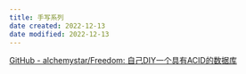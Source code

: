 ```yaml
---
title: 手写系列
date created: 2022-12-13
date modified: 2022-12-13
---
```


[GitHub - alchemystar/Freedom: 自己DIY一个具有ACID的数据库](https://github.com/alchemystar/Freedom)
